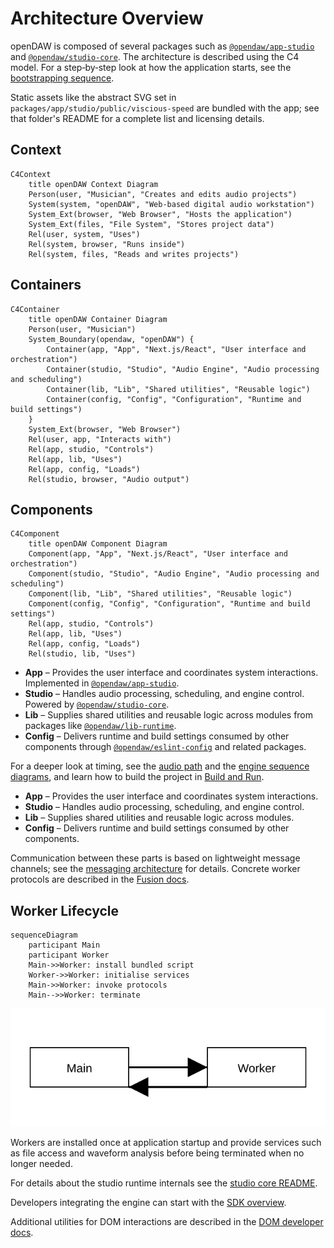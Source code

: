 # Architecture Overview

openDAW is composed of several packages such as
[`@opendaw/app-studio`](../package-inventory.md#app) and
[`@opendaw/studio-core`](../package-inventory.md#studio). The architecture is
described using the C4 model. For a step‑by‑step look at how the
application starts, see the [bootstrapping sequence](./bootstrap.md).

Static assets like the abstract SVG set in
`packages/app/studio/public/viscious-speed` are bundled with the app; see that
folder's README for a complete list and licensing details.

## Context

```mermaid
C4Context
    title openDAW Context Diagram
    Person(user, "Musician", "Creates and edits audio projects")
    System(system, "openDAW", "Web‑based digital audio workstation")
    System_Ext(browser, "Web Browser", "Hosts the application")
    System_Ext(files, "File System", "Stores project data")
    Rel(user, system, "Uses")
    Rel(system, browser, "Runs inside")
    Rel(system, files, "Reads and writes projects")
```

## Containers

```mermaid
C4Container
    title openDAW Container Diagram
    Person(user, "Musician")
    System_Boundary(opendaw, "openDAW") {
        Container(app, "App", "Next.js/React", "User interface and orchestration")
        Container(studio, "Studio", "Audio Engine", "Audio processing and scheduling")
        Container(lib, "Lib", "Shared utilities", "Reusable logic")
        Container(config, "Config", "Configuration", "Runtime and build settings")
    }
    System_Ext(browser, "Web Browser")
    Rel(user, app, "Interacts with")
    Rel(app, studio, "Controls")
    Rel(app, lib, "Uses")
    Rel(app, config, "Loads")
    Rel(studio, browser, "Audio output")
```

## Components

```mermaid
C4Component
    title openDAW Component Diagram
    Component(app, "App", "Next.js/React", "User interface and orchestration")
    Component(studio, "Studio", "Audio Engine", "Audio processing and scheduling")
    Component(lib, "Lib", "Shared utilities", "Reusable logic")
    Component(config, "Config", "Configuration", "Runtime and build settings")
    Rel(app, studio, "Controls")
    Rel(app, lib, "Uses")
    Rel(app, config, "Loads")
    Rel(studio, lib, "Uses")
```

- **App** – Provides the user interface and coordinates system interactions. Implemented in
  [`@opendaw/app-studio`](../package-inventory.md#app).
- **Studio** – Handles audio processing, scheduling, and engine control. Powered by
  [`@opendaw/studio-core`](../package-inventory.md#studio).
- **Lib** – Supplies shared utilities and reusable logic across modules from packages like
  [`@opendaw/lib-runtime`](../package-inventory.md#lib).
- **Config** – Delivers runtime and build settings consumed by other components through
  [`@opendaw/eslint-config`](../package-inventory.md#config) and related packages.

For a deeper look at timing, see the [audio path](./audio-path.md) and the
[engine sequence diagrams](./engine.md), and learn how to build the project in
[Build and Run](../build-and-run/setup.md).

- **App** – Provides the user interface and coordinates system interactions.
- **Studio** – Handles audio processing, scheduling, and engine control.
- **Lib** – Supplies shared utilities and reusable logic across modules.
- **Config** – Delivers runtime and build settings consumed by other components.

Communication between these parts is based on lightweight message channels; see
the [messaging architecture](./messaging.md) for details. Concrete worker
protocols are described in the [Fusion docs](../fusion/overview.md).

## Worker Lifecycle

```mermaid
sequenceDiagram
    participant Main
    participant Worker
    Main->>Worker: install bundled script
    Worker->>Worker: initialise services
    Main->>Worker: invoke protocols
    Main-->>Worker: terminate
```

![Worker flow diagram](../../../../assets/architecture/worker-flow.svg)

Workers are installed once at application startup and provide services such as
file access and waveform analysis before being terminated when no longer
needed.

For details about the studio runtime internals see the
[studio core README](../../../studio/core/README.md).

Developers integrating the engine can start with the [SDK overview](../sdk/overview.md).

Additional utilities for DOM interactions are described in the [DOM developer docs](../dom/overview.md).
